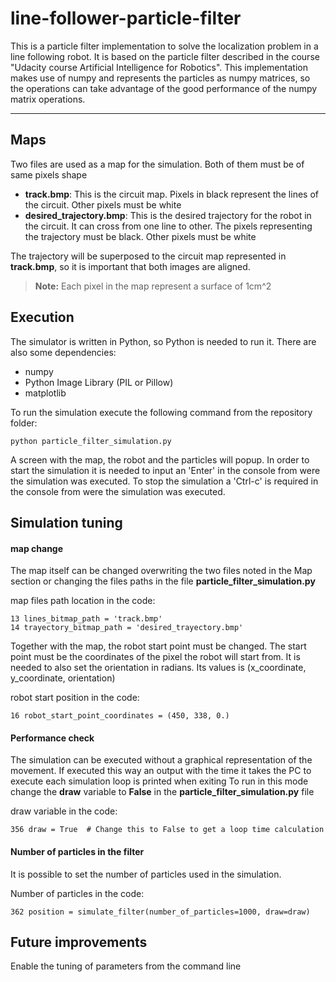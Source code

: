 line-follower-particle-filter
===================

This is a particle filter implementation to solve the localization problem in a line following robot.
It is based on the particle filter described in the course "Udacity course Artificial Intelligence for Robotics".
This implementation makes use of numpy and represents the particles as numpy matrices, so the operations can take advantage of the good performance of the numpy matrix operations.

----------

Maps
-------------
Two files are used as a map for the simulation. Both of them must be of same pixels shape

- **track.bmp**: This is the circuit map. Pixels in black represent the lines of the circuit. Other pixels must be white
- **desired_trajectory.bmp**: This is the desired trajectory for the robot in the circuit. It can cross from one line to other. The pixels representing the trajectory must be black. Other pixels must be white

The trajectory will be superposed to the circuit map represented in **track.bmp**, so it is important that both images are aligned.

> **Note:**
> Each pixel in the map represent a surface of 1cm^2

Execution
-------------
The simulator is written in Python, so Python is needed to run it.
There are also some dependencies:

- numpy
- Python Image Library (PIL or Pillow)
- matplotlib

To run the simulation execute the following command from the repository folder:
```
python particle_filter_simulation.py
```
A screen with the map, the robot and the particles will popup.
In order to start the simulation it is needed to input an 'Enter' in the console from were the simulation was executed.
To stop the simulation a 'Ctrl-c' is required in the console from were the simulation was executed.

Simulation tuning
-------------
####  map change
The map itself can be changed overwriting the two files noted in the Map section or changing the files paths in the file **particle_filter_simulation.py**

map files path location in the code:
```
13 lines_bitmap_path = 'track.bmp'
14 trayectory_bitmap_path = 'desired_trayectory.bmp'
```

Together with the map, the robot start point must be changed. The start point must be the coordinates of the pixel the robot will start from. It is needed to also set the orientation in radians.
Its values is (x_coordinate, y_coordinate, orientation)

robot start position in the code:
```
16 robot_start_point_coordinates = (450, 338, 0.)
```

####  Performance check
The simulation can be executed without a graphical representation of the movement. If executed this way an output with the time it takes the PC to execute each simulation loop is printed when exiting
To run in this mode change the **draw** variable to **False** in the **particle_filter_simulation.py** file

draw variable in the code:
```
356 draw = True  # Change this to False to get a loop time calculation
```

####  Number of particles in the filter
It is possible to set the number of particles used in the simulation.

Number of particles in the code:
```
362 position = simulate_filter(number_of_particles=1000, draw=draw)
```

Future improvements
-------------
Enable the tuning of parameters from the command line
